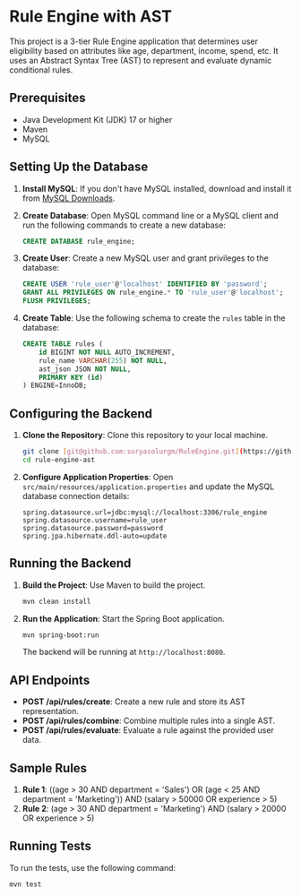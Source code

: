 # Rule Engine with AST

This project is a 3-tier Rule Engine application that determines user eligibility based on attributes like age, department, income, spend, etc. It uses an Abstract Syntax Tree (AST) to represent and evaluate dynamic conditional rules.

## Prerequisites

- Java Development Kit (JDK) 17 or higher
- Maven
- MySQL

## Setting Up the Database

1. **Install MySQL**: If you don't have MySQL installed, download and install it from [MySQL Downloads](https://dev.mysql.com/downloads/).

2. **Create Database**: Open MySQL command line or a MySQL client and run the following commands to create a new database:

    ```sql
    CREATE DATABASE rule_engine;
    ```

3. **Create User**: Create a new MySQL user and grant privileges to the database:

    ```sql
    CREATE USER 'rule_user'@'localhost' IDENTIFIED BY 'password';
    GRANT ALL PRIVILEGES ON rule_engine.* TO 'rule_user'@'localhost';
    FLUSH PRIVILEGES;
    ```

4. **Create Table**: Use the following schema to create the `rules` table in the database:

    ```sql
    CREATE TABLE rules (
        id BIGINT NOT NULL AUTO_INCREMENT,
        rule_name VARCHAR(255) NOT NULL,
        ast_json JSON NOT NULL,
        PRIMARY KEY (id)
    ) ENGINE=InnoDB;
    ```

## Configuring the Backend

1. **Clone the Repository**: Clone this repository to your local machine.

    ```bash
    git clone [git@github.com:suryasolurgm/RuleEngine.git](https://github.com/suryasolurgm/RuleEngine.git)
    cd rule-engine-ast
    ```

2. **Configure Application Properties**: Open `src/main/resources/application.properties` and update the MySQL database connection details:

    ```properties
    spring.datasource.url=jdbc:mysql://localhost:3306/rule_engine
    spring.datasource.username=rule_user
    spring.datasource.password=password
    spring.jpa.hibernate.ddl-auto=update
    ```

## Running the Backend

1. **Build the Project**: Use Maven to build the project.

    ```bash
    mvn clean install
    ```

2. **Run the Application**: Start the Spring Boot application.

    ```bash
    mvn spring-boot:run
    ```

    The backend will be running at `http://localhost:8080`.

## API Endpoints

- **POST /api/rules/create**: Create a new rule and store its AST representation.
- **POST /api/rules/combine**: Combine multiple rules into a single AST.
- **POST /api/rules/evaluate**: Evaluate a rule against the provided user data.

## Sample Rules

1. **Rule 1**:
    ((age > 30 AND department = 'Sales') OR (age < 25 AND department = 'Marketing')) AND (salary > 50000 OR experience > 5)
2. **Rule 2**:
    (age > 30 AND department = 'Marketing') AND (salary > 20000 OR experience > 5)

## Running Tests

To run the tests, use the following command:

```bash
mvn test
